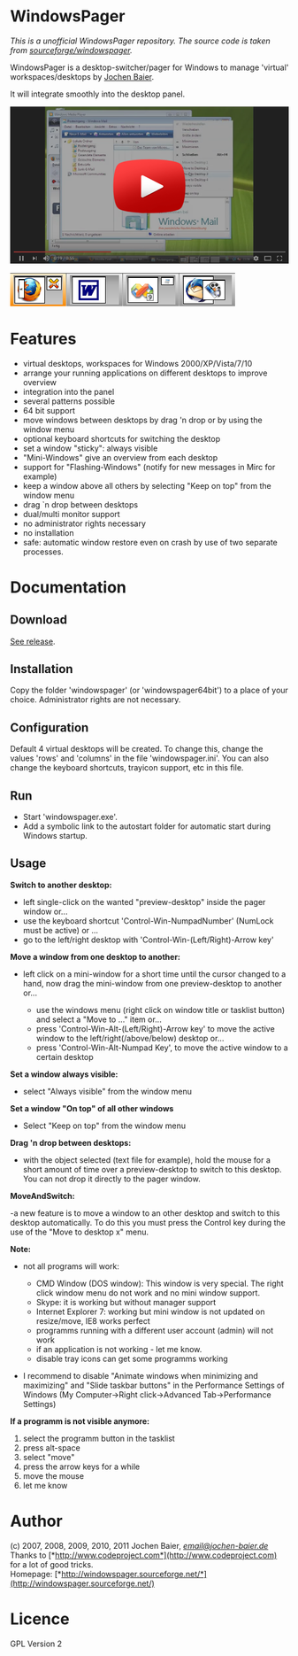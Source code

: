 # WindowsPager

*This is a unofficial WindowsPager repository. The source code is taken from [sourceforge/windowspager](https://sourceforge.net/projects/windowspager/).*

WindowsPager is a desktop-switcher/pager for Windows to manage 'virtual' workspaces/desktops by [Jochen Baier](email@jochen-baier.de).

It will integrate smoothly into the desktop panel.

[![](doc/video_cover.png)](https://www.youtube.com/watch?v=YoJYa3BYuY8)

![](doc/detail_view.png)

# Features

* virtual desktops, workspaces for Windows 2000/XP/Vista/7/10
* arrange your running applications on different desktops to improve overview
* integration into the panel
* several patterns possible
* 64 bit support
* move windows between desktops by drag 'n drop or by using the window menu
* optional keyboard shortcuts for switching the desktop
* set a window "sticky": always visible
* "Mini-Windows" give an overview from each desktop
* support for "Flashing-Windows" (notify for new messages in Mirc for example)
* keep a window above all others by selecting "Keep on top" from the window menu
* drag `n drop between desktops
* dual/multi monitor support
* no administrator rights necessary
* no installation
* safe: automatic window restore even on crash by use of two separate processes.

# Documentation

## Download

[See release](https://github.com/zwcloud/WindowsPager/releases).

## Installation
Copy the folder 'windowspager' (or 'windowspager64bit')  to a place of your choice. Administrator rights are not necessary. 

## Configuration
Default 4 virtual desktops will be created. To change this, change the values 'rows' and 'columns' in the file 'windowspager.ini'.
You can also change the keyboard shortcuts, trayicon support, etc in this file.

## Run
* Start 'windowspager.exe'.
* Add a symbolic link to the autostart folder for automatic start during Windows startup.

## Usage

**Switch to another desktop:**

- left single-click on the wanted "preview-desktop" inside the pager window or...
- use the keyboard shortcut 'Control-Win-NumpadNumber' (NumLock must be active) or ...
- go to the left/right desktop  with 'Control-Win-(Left/Right)-Arrow key'

**Move a window from one desktop to another:**

- left click on a mini-window for a short time until the cursor changed to a hand,  now drag the mini-window
  from one preview-desktop to another or...

    - use the windows menu (right click on window title or tasklist button) and select a "Move to ..." item or...
    - press 'Control-Win-Alt-(Left/Right)-Arrow key' to move the active window to the left/right(/above/below) desktop or...
    - press 'Control-Win-Alt-Numpad Key', to move the active window to a certain desktop

**Set a window always visible:**

- select "Always visible" from the window menu

**Set a window "On top" of all other windows**

- Select "Keep on top" from the window menu

**Drag 'n drop between desktops:**
- with the object selected (text file for example), hold the mouse for a short amount of time over a preview-desktop to switch to this desktop. You can not drop it directly to the pager window.

**MoveAndSwitch:**

-a new feature is to move a window to an other desktop and switch to this desktop automatically. To do this you must press the Control key during the use of  the "Move to desktop x" menu.

**Note:**
    
* not all programs will work:

  - CMD Window (DOS window): This window is very special. The right click window menu do not work
    and no mini window support.
  - Skype: it is working but without manager support
  - Internet Explorer 7: working but mini window is not updated on resize/move, IE8 works perfect
  - programms running with a different user account (admin) will not work
  - if an application is not working - let me know.   
  - disable tray icons can get some programms working     

* I recommend to disable "Animate windows when minimizing and maximizing" and "Slide taskbar buttons" in the Performance Settings of Windows (My Computer-&gt;Right click-&gt;Advanced Tab-&gt;Performance Settings)

**If a programm is not visible anymore:**

1.  select the programm button in the tasklist
2.  press alt-space
3.  select "move"
4.  press the arrow keys for a while
5.  move the mouse 
6.  let me know

# Author

(c) 2007, 2008, 2009, 2010, 2011 Jochen Baier, [*email@jochen-baier.de*](mailto:email@jochen-baier.de)  
Thanks to [*http://www.codeproject.com*](http://www.codeproject.com) for a lot of good tricks.  
Homepage: [*http://windowspager.sourceforge.net/*](http://windowspager.sourceforge.net/)

# Licence

GPL Version 2
